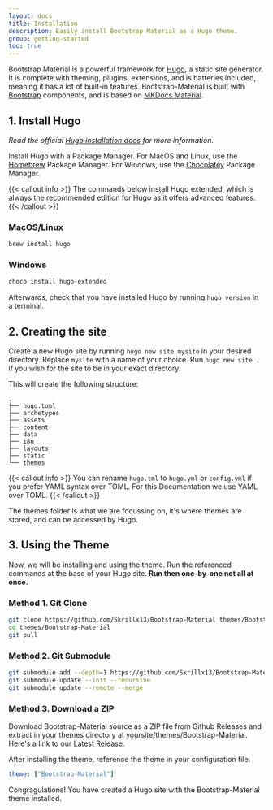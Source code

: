 ```yaml
---
layout: docs
title: Installation
description: Easily install Bootstrap Material as a Hugo theme.
group: getting-started
toc: true
---
```


Bootstrap Material is a powerful framework for [Hugo](https://gohugo.io), a static site generator. It is complete with theming, plugins, extensions, and is batteries included, meaning it has a lot of built-in features. Bootstrap-Material is built with [Bootstrap](https://getbootstrap.com) components, and is based on [MKDocs Material](https://squidfunk.github.io/mkdocs-material/).

## 1. Install Hugo

*Read the official [Hugo installation docs](https://gohugo.io/installation/) for more information.*

Install Hugo with a Package Manager. For MacOS and Linux, use the [Homebrew](https://brew.sh) Package Manager. For Windows, use the [Chocolatey](https://chocolatey.org) Package Manager. 

{{< callout info >}}
The commands below install Hugo extended, which is always the recommended edition for Hugo as it offers advanced features.
{{< /callout >}}

### MacOS/Linux

``` sh
brew install hugo
```

### Windows

``` sh
choco install hugo-extended
```

Afterwards, check that you have installed Hugo by running `hugo version` in a terminal.

## 2. Creating the site

Create a new Hugo site by running `hugo new site mysite` in your desired directory. Replace `mysite` with a name of your choice. Run `hugo new site .` if you wish for the site to be in your exact directory. 

This will create the following structure:

``` text
.
├── hugo.toml
├── archetypes
├── assets
├── content
├── data
├── i8n
├── layouts
├── static
└── themes
```

{{< callout info >}}
You can rename `hugo.tml` to `hugo.yml` or `config.yml` if you prefer YAML syntax over TOML. For this Documentation we use YAML over TOML.
{{< /callout >}}

The themes folder is what we are focussing on, it's where themes are stored, and can be accessed by Hugo.

## 3. Using the Theme

Now, we will be installing and using the theme. Run the referenced commands at the base of your Hugo site. **Run then one-by-one not all at once.**

### Method 1. Git Clone

``` sh
git clone https://github.com/Skrillx13/Bootstrap-Material themes/Bootstrap-Material --depth=1
cd themes/Bootstrap-Material
git pull
```

### Method 2. Git Submodule

``` sh
git submodule add --depth=1 https://github.com/Skrillx13/Bootstrap-Material.git themes/Bootstrap-Material
git submodule update --init --recursive
git submodule update --remote --merge
```

### Method 3. Download a ZIP

Download Bootstrap-Material source as a ZIP file from Github Releases and extract in your themes directory at yoursite/themes/Bootstrap-Material. Here's a link to our [Latest Release](https://youtu.be/xvFZjo5PgG0?si=rpOOmqX0MdoDPXIX).

After installing the theme, reference the theme in your configuration file.

``` yml
theme: ["Bootstrap-Material"]
```

Congragulations! You have created a Hugo site with the Bootstrap-Material theme installed.